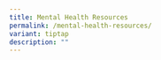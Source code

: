 ```yaml
---
title: Mental Health Resources
permalink: /mental-health-resources/
variant: tiptap
description: ""
---
```

